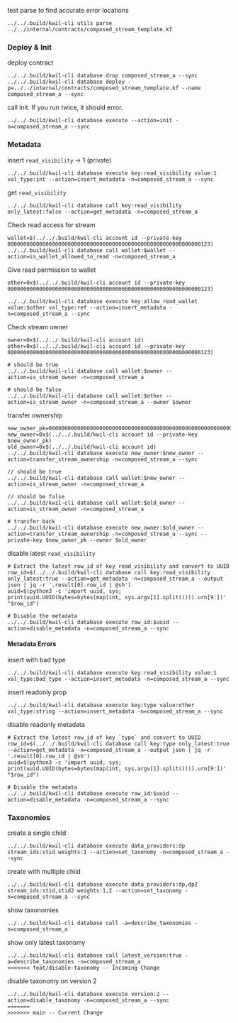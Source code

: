 test parse to find accurate error locations
```shell
../../.build/kwil-cli utils parse ../../internal/contracts/composed_stream_template.kf
```

### Deploy & Init

deploy contract
```shell
../../.build/kwil-cli database drop composed_stream_a --sync
../../.build/kwil-cli database deploy -p=../../internal/contracts/composed_stream_template.kf --name composed_stream_a --sync
```

call init. If you run twice, it should error.
```shell
../../.build/kwil-cli database execute --action=init -n=composed_stream_a --sync 
```

### Metadata

insert `read_visibility` -> 1 (private)
```shell
../../.build/kwil-cli database execute key:read_visibility value:1 val_type:int --action=insert_metadata -n=composed_stream_a --sync 
```

get `read_visibility`
```shell
../../.build/kwil-cli database call key:read_visibility only_latest:false --action=get_metadata -n=composed_stream_a
```

Check read access for stream
```shell
wallet=$(../../.build/kwil-cli account id --private-key 0000000000000000000000000000000000000000000000000000000000000123)
../../.build/kwil-cli database call wallet:$wallet --action=is_wallet_allowed_to_read -n=composed_stream_a
```

Give read permission to wallet
```shell
other=0x$(../../.build/kwil-cli account id --private-key 0000000000000000000000000000000000000000000000000000000000000123)

../../.build/kwil-cli database execute key:allow_read_wallet value:$other val_type:ref --action=insert_metadata -n=composed_stream_a --sync
```

Check stream owner
```shell
owner=0x$(../../.build/kwil-cli account id)
other=0x$(../../.build/kwil-cli account id --private-key 0000000000000000000000000000000000000000000000000000000000000123)

# should be true
../../.build/kwil-cli database call wallet:$owner --action=is_stream_owner -n=composed_stream_a

# should be false
../../.build/kwil-cli database call wallet:$other --action=is_stream_owner -n=composed_stream_a --owner $owner
```

transfer ownership
```shell
new_owner_pk=0000000000000000000000000000000000000000000000000000000000000456
new_owner=0x$(../../.build/kwil-cli account id --private-key $new_owner_pk)
old_owner=0x$(../../.build/kwil-cli account id)
../../.build/kwil-cli database execute new_owner:$new_owner --action=transfer_stream_ownership -n=composed_stream_a --sync

// should be true
../../.build/kwil-cli database call wallet:$new_owner --action=is_stream_owner -n=composed_stream_a

// should be false
../../.build/kwil-cli database call wallet:$old_owner --action=is_stream_owner -n=composed_stream_a

# transfer back
../../.build/kwil-cli database execute new_owner:$old_owner --action=transfer_stream_ownership -n=composed_stream_a --sync --private-key $new_owner_pk --owner $old_owner
```

disable latest `read_visibility`
```shell
# Extract the latest row_id of key read_visibility and convert to UUID
row_id=$(../../.build/kwil-cli database call key:read_visibility only_latest:true --action=get_metadata -n=composed_stream_a --output json | jq -r '.result[0].row_id | @sh')
uuid=$(python3 -c 'import uuid, sys; print(uuid.UUID(bytes=bytes(map(int, sys.argv[1].split()))).urn[9:])' "$row_id")

# Disable the metadata
../../.build/kwil-cli database execute row_id:$uuid --action=disable_metadata -n=composed_stream_a --sync
```

#### Metadata Errors

insert with bad type
```shell
../../.build/kwil-cli database execute key:read_visibility value:1 val_type:bad_type --action=insert_metadata -n=composed_stream_a --sync 
```

insert readonly prop
```shell
../../.build/kwil-cli database execute key:type value:other val_type:string --action=insert_metadata -n=composed_stream_a --sync 
```

disable readonly metadata
```shell
# Extract the latest row_id of key `type` and convert to UUID
row_id=$(../../.build/kwil-cli database call key:type only_latest:true --action=get_metadata -n=composed_stream_a --output json | jq -r '.result[0].row_id | @sh')
uuid=$(python3 -c 'import uuid, sys; print(uuid.UUID(bytes=bytes(map(int, sys.argv[1].split()))).urn[9:])' "$row_id")

# Disable the metadata
../../.build/kwil-cli database execute row_id:$uuid --action=disable_metadata -n=composed_stream_a --sync
```

### Taxonomies

create a single child
```shell
../../.build/kwil-cli database execute data_providers:dp stream_ids:stid weights:1 --action=set_taxonomy -n=composed_stream_a --sync
```

create with multiple child
```shell
../../.build/kwil-cli database execute data_providers:dp,dp2 stream_ids:stid,stid2 weights:1,2 --action=set_taxonomy -n=composed_stream_a --sync
```

show taxonomies
```shell
../../.build/kwil-cli database call -a=describe_taxonomies -n=composed_stream_a
```

show only latest taxonomy
```shell
../../.build/kwil-cli database call latest_version:true -a=describe_taxonomies -n=composed_stream_a
<<<<<<< feat/disable-taxonomy -- Incoming Change
```

disable taxonomy on version 2
```shell
../../.build/kwil-cli database execute version:2 --action=disable_taxonomy -n=composed_stream_a --sync
=======
>>>>>>> main -- Current Change
```
